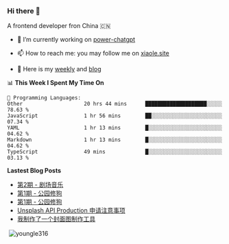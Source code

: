 <h3>Hi there 👋</h3>

A frontend developer fron China 🇨🇳

- 🔭 I’m currently working on [power-chatgpt](https://github.com/youngle316/power-chatgpt)

- 📫 How to reach me: you may follow me on [xiaole.site](https://xiaole.site)

- 📝 Here is my [weekly](https://weekly.xiao.site) and [blog](https://xlog.xiaole.site)

</p>

<!--START_SECTION:waka-->
📊 **This Week I Spent My Time On** 

```text
💬 Programming Languages: 
Other                    20 hrs 44 mins      ████████████████████░░░░░   78.63 % 
JavaScript               1 hr 56 mins        ██░░░░░░░░░░░░░░░░░░░░░░░   07.34 % 
YAML                     1 hr 13 mins        █░░░░░░░░░░░░░░░░░░░░░░░░   04.62 % 
Markdown                 1 hr 13 mins        █░░░░░░░░░░░░░░░░░░░░░░░░   04.62 % 
TypeScript               49 mins             █░░░░░░░░░░░░░░░░░░░░░░░░   03.13 % 
```


<!--END_SECTION:waka-->

**Lastest Blog Posts**
<!-- BLOG-POST-LIST:START -->
- [第2期 - 剧场音乐](https://weekly.xiaole.site/posts/theater-music)
- [第1期 - 公园修狗](https://xlog.app/api/redirection?characterId=57214&noteId=44)
- [第1期 - 公园修狗](https://weekly.xiaole.site/posts/park-puppy)
- [Unsplash API Production 申请注意事项](https://xlog.app/api/redirection?characterId=57214&noteId=40)
- [我制作了一个封面图制作工具](https://xlog.app/api/redirection?characterId=57214&noteId=39)
<!-- BLOG-POST-LIST:END -->

<p>&nbsp;<img align="center" src="https://github-readme-stats.vercel.app/api?username=youngle316&show_icons=true&locale=en" alt="youngle316" /></p>
